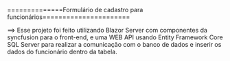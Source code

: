 ==============Formulário de cadastro para funcionários======================

==> Esse projeto foi feito utilizando Blazor Server com componentes da syncfusion para o front-end,
e uma WEB API usando Entity Framework Core SQL Server para realizar a comunicação com o banco de dados e
inserir os dados do funcionário dentro da tabela.
